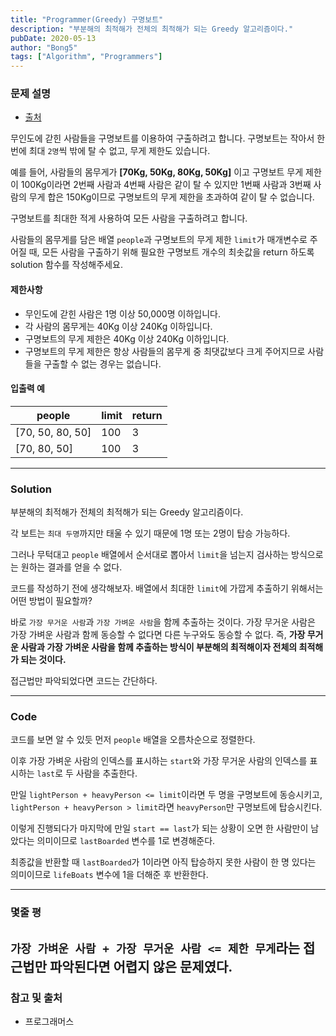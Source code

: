 ```yaml
---
title: "Programmer(Greedy) 구명보트"
description: "부분해의 최적해가 전체의 최적해가 되는 Greedy 알고리즘이다."
pubDate: 2020-05-13
author: "Bong5"
tags: ["Algorithm", "Programmers"]
---
```

### 문제 설명

- [출처](https://programmers.co.kr/learn/courses/30/lessons/42885)

무인도에 갇힌 사람들을 구명보트를 이용하여 구출하려고 합니다. 구명보트는 작아서 한 번에 최대 `2명`씩 밖에 탈 수 없고, 무게 제한도 있습니다.

예를 들어, 사람들의 몸무게가 **[70Kg, 50Kg, 80Kg, 50Kg]** 이고 구명보트 무게 제한이 100Kg이라면 2번째 사람과 4번째 사람은 같이 탈 수 있지만 1번째 사람과 3번째 사람의 무게 합은 150Kg이므로 구명보트의 무게 제한을 초과하여 같이 탈 수 없습니다.

구명보트를 최대한 적게 사용하여 모든 사람을 구출하려고 합니다.

사람들의 몸무게를 담은 배열 `people`과 구명보트의 무게 제한 `limit`가 매개변수로 주어질 때, 모든 사람을 구출하기 위해 필요한 구명보트 개수의 최솟값을 return 하도록 solution 함수를 작성해주세요.

#### 제한사항

- 무인도에 갇힌 사람은 1명 이상 50,000명 이하입니다.
- 각 사람의 몸무게는 40Kg 이상 240Kg 이하입니다.
- 구명보트의 무게 제한은 40Kg 이상 240Kg 이하입니다.
- 구명보트의 무게 제한은 항상 사람들의 몸무게 중 최댓값보다 크게 주어지므로 사람들을 구출할 수 없는 경우는 없습니다.


#### 입출력 예

| people | limit | return |
|---|---|---|
| [70, 50, 80, 50] | 100 | 3 |
| [70, 80, 50] | 100 | 3 |


---

### Solution

부분해의 최적해가 전체의 최적해가 되는 Greedy 알고리즘이다.

각 보트는 `최대 두명`까지만 태울 수 있기 때문에 1명 또는 2명이 탑승 가능하다.

그러나 무턱대고 `people` 배열에서 순서대로 뽑아서 `limit`을 넘는지 검사하는 방식으로는 원하는 결과를 얻을 수 없다.

코드를 작성하기 전에 생각해보자. 배열에서 최대한 `limit`에 가깝게 추출하기 위해서는 어떤 방법이 필요할까?

바로 `가장 무거운 사람`과 `가장 가벼운 사람`을 함께 추출하는 것이다. 가장 무거운 사람은 가장 가벼운 사람과 함께 동승할 수 없다면 다른 누구와도 동승할 수 없다. 즉, **가장 무거운 사람과 가장 가벼운 사람을 함께 추출하는 방식이 부분해의 최적해이자 전체의 최적해가 되는 것이다.**

접근법만 파악되었다면 코드는 간단하다.

---

### Code

<script src="https://gist.github.com/BongHoLee/cde624dab22c452dcbdc1d70d86ba68f.js"></script>

코드를 보면 알 수 있듯 먼저 `people` 배열을 오름차순으로 정렬한다.

이후 가장 가벼운 사람의 인덱스를 표시하는 `start`와 가장 무거운 사람의 인덱스를 표시하는 `last`로 두 사람을 추출한다.

만일 `lightPerson + heavyPerson <= limit`이라면 두 명을 구명보트에 동승시키고, `lightPerson + heavyPerson > limit`라면 `heavyPerson`만 구명보트에 탑승시킨다.

이렇게 진행되다가 마지막에 만일 `start == last`가 되는 상황이 오면 한 사람만이 남았다는 의미이므로 `lastBoarded` 변수를 1로 변경해준다.

최종값을 반환할 때 `lastBoarded`가 1이라면 아직 탑승하지 못한 사람이 한 명 있다는 의미이므로 `lifeBoats` 변수에 1을 더해준 후 반환한다.

---

### 몇줄 평

`가장 가벼운 사람 + 가장 무거운 사람 <= 제한 무게`라는 접근법만 파악된다면 어렵지 않은 문제였다.
---



### 참고 및 출처

- 프로그래머스
